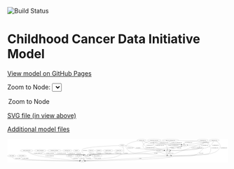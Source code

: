 <link rel='stylesheet' href="assets/style.css">
<link rel='stylesheet' href="https://unpkg.com/leaflet@1.5.1/dist/leaflet.css" integrity="sha512-xwE/Az9zrjBIphAcBb3F6JVqxf46+CDLwfLMHloNu6KEQCAWi6HcDUbeOfBIptF7tcCzusKFjFw2yuvEpDL9wQ==" crossorigin="">
<script type="text/javascript" src="https://code.jquery.com/jquery-3.2.1.min.js"></script>
<script type="text/javascript"  src="https://unpkg.com/leaflet@1.5.1/dist/leaflet.js"></script>
<script type="text/javascript" src="assets/actions.js"></script>

![Build Status](https://github.com/CBIIT/ccdi-model/actions/workflows/model-test-and-deploy.yml/badge.svg)

# Childhood Cancer Data Initiative Model

[View model on GitHub Pages](https://cbiit.github.io/ccdi-model/)



Zoom to Node: <select id="node_select">
  <option value="">Zoom to Node</option>
</select>
<div id="model"></div>

<p>
<a href="./model-desc/ccdi-model.svg">SVG file (in view above)</a>
<p>
<a href="./model-desc">Additional model files</a>
<div id='graph' style='display:off;'>
<svg width="3688pt" height="392pt"
 viewBox="0.00 0.00 3688.19 392.00" xmlns="http://www.w3.org/2000/svg" xmlns:xlink="http://www.w3.org/1999/xlink">
<g id="graph0" class="graph" transform="scale(1 1) rotate(0) translate(4 388)">
<title>Perl</title>
<polygon fill="#ffffff" stroke="transparent" points="-4,4 -4,-388 3684.1938,-388 3684.1938,4 -4,4"/>
<!-- follow_up -->
<g id="node1" class="node">
<title>follow_up</title>
<ellipse fill="none" stroke="#000000" cx="1396.1938" cy="-192" rx="55.4913" ry="18"/>
<text text-anchor="middle" x="1396.1938" y="-188.3" font-family="Times,serif" font-size="14.00" fill="#000000">follow_up</text>
</g>
<!-- participant -->
<g id="node11" class="node">
<title>participant</title>
<ellipse fill="none" stroke="#000000" cx="1324.1938" cy="-105" rx="62.2891" ry="18"/>
<text text-anchor="middle" x="1324.1938" y="-101.3" font-family="Times,serif" font-size="14.00" fill="#000000">participant</text>
</g>
<!-- follow_up&#45;&gt;participant -->
<g id="edge33" class="edge">
<title>follow_up&#45;&gt;participant</title>
<path fill="none" stroke="#000000" d="M1381.6235,-174.3943C1371.1812,-161.7765 1356.9569,-144.5887 1345.2773,-130.4759"/>
<polygon fill="#000000" stroke="#000000" points="1347.8145,-128.052 1338.7424,-122.5796 1342.4217,-132.515 1347.8145,-128.052"/>
<text text-anchor="middle" x="1409.1938" y="-144.8" font-family="Times,serif" font-size="14.00" fill="#000000">of_follow_up</text>
</g>
<!-- study -->
<g id="node2" class="node">
<title>study</title>
<ellipse fill="none" stroke="#000000" cx="1249.1938" cy="-18" rx="36.2938" ry="18"/>
<text text-anchor="middle" x="1249.1938" y="-14.3" font-family="Times,serif" font-size="14.00" fill="#000000">study</text>
</g>
<!-- diagnosis -->
<g id="node3" class="node">
<title>diagnosis</title>
<ellipse fill="none" stroke="#000000" cx="1524.1938" cy="-192" rx="54.6905" ry="18"/>
<text text-anchor="middle" x="1524.1938" y="-188.3" font-family="Times,serif" font-size="14.00" fill="#000000">diagnosis</text>
</g>
<!-- diagnosis&#45;&gt;participant -->
<g id="edge6" class="edge">
<title>diagnosis&#45;&gt;participant</title>
<path fill="none" stroke="#000000" d="M1506.1908,-174.8962C1493.6207,-163.7969 1475.9686,-149.8104 1458.1938,-141 1454.4577,-139.1482 1415.5532,-128.7657 1380.6214,-119.6235"/>
<polygon fill="#000000" stroke="#000000" points="1381.4667,-116.2269 1370.9067,-117.0859 1379.6975,-122.9997 1381.4667,-116.2269"/>
<text text-anchor="middle" x="1525.6938" y="-144.8" font-family="Times,serif" font-size="14.00" fill="#000000">of_diagnosis</text>
</g>
<!-- pathology_file -->
<g id="node4" class="node">
<title>pathology_file</title>
<ellipse fill="none" stroke="#000000" cx="2240.1938" cy="-366" rx="76.0865" ry="18"/>
<text text-anchor="middle" x="2240.1938" y="-362.3" font-family="Times,serif" font-size="14.00" fill="#000000">pathology_file</text>
</g>
<!-- sample -->
<g id="node10" class="node">
<title>sample</title>
<ellipse fill="none" stroke="#000000" cx="2669.1938" cy="-192" rx="44.393" ry="18"/>
<text text-anchor="middle" x="2669.1938" y="-188.3" font-family="Times,serif" font-size="14.00" fill="#000000">sample</text>
</g>
<!-- pathology_file&#45;&gt;sample -->
<g id="edge40" class="edge">
<title>pathology_file&#45;&gt;sample</title>
<path fill="none" stroke="#000000" d="M2247.2402,-347.7062C2257.5698,-323.5552 2279.2455,-281.6821 2312.1938,-261 2357.1261,-232.7953 2378.8591,-256.3856 2430.1938,-243 2448.5661,-238.2094 2451.8893,-233.0437 2470.1938,-228 2519.1834,-214.5013 2576.3873,-204.759 2616.8582,-198.8403"/>
<polygon fill="#000000" stroke="#000000" points="2617.3702,-202.3028 2626.7717,-197.418 2616.376,-195.3737 2617.3702,-202.3028"/>
<text text-anchor="middle" x="2373.1938" y="-275.3" font-family="Times,serif" font-size="14.00" fill="#000000">of_pathology_file</text>
</g>
<!-- cell_line -->
<g id="node18" class="node">
<title>cell_line</title>
<ellipse fill="none" stroke="#000000" cx="2953.1938" cy="-279" rx="49.2915" ry="18"/>
<text text-anchor="middle" x="2953.1938" y="-275.3" font-family="Times,serif" font-size="14.00" fill="#000000">cell_line</text>
</g>
<!-- pathology_file&#45;&gt;cell_line -->
<g id="edge42" class="edge">
<title>pathology_file&#45;&gt;cell_line</title>
<path fill="none" stroke="#000000" d="M2272.3725,-349.5674C2297.6913,-337.5381 2334.2472,-322.1225 2368.1938,-315 2481.7893,-291.1661 2775.5412,-315.0775 2890.1938,-297 2895.6013,-296.1474 2901.2021,-294.9792 2906.7324,-293.6443"/>
<polygon fill="#000000" stroke="#000000" points="2907.7549,-296.9949 2916.5539,-291.0934 2905.9951,-290.2197 2907.7549,-296.9949"/>
<text text-anchor="middle" x="2429.1938" y="-318.8" font-family="Times,serif" font-size="14.00" fill="#000000">of_pathology_file</text>
</g>
<!-- pdx -->
<g id="node21" class="node">
<title>pdx</title>
<ellipse fill="none" stroke="#000000" cx="2698.1938" cy="-105" rx="27.8951" ry="18"/>
<text text-anchor="middle" x="2698.1938" y="-101.3" font-family="Times,serif" font-size="14.00" fill="#000000">pdx</text>
</g>
<!-- pathology_file&#45;&gt;pdx -->
<g id="edge41" class="edge">
<title>pathology_file&#45;&gt;pdx</title>
<path fill="none" stroke="#000000" d="M2176.2342,-356.1066C2085.2672,-339.2877 1935.2935,-299.7605 1990.1938,-228 2080.0087,-110.6025 2165.7343,-167.2758 2311.1938,-141 2437.8307,-118.1243 2590.5606,-109.3528 2660.2277,-106.3666"/>
<polygon fill="#000000" stroke="#000000" points="2660.4382,-109.861 2670.2853,-105.9513 2660.1494,-102.8669 2660.4382,-109.861"/>
<text text-anchor="middle" x="2051.1938" y="-231.8" font-family="Times,serif" font-size="14.00" fill="#000000">of_pathology_file</text>
</g>
<!-- therapeutic_procedure -->
<g id="node5" class="node">
<title>therapeutic_procedure</title>
<ellipse fill="none" stroke="#000000" cx="782.1938" cy="-192" rx="117.7793" ry="18"/>
<text text-anchor="middle" x="782.1938" y="-188.3" font-family="Times,serif" font-size="14.00" fill="#000000">therapeutic_procedure</text>
</g>
<!-- therapeutic_procedure&#45;&gt;participant -->
<g id="edge11" class="edge">
<title>therapeutic_procedure&#45;&gt;participant</title>
<path fill="none" stroke="#000000" d="M787.4423,-173.8917C791.8099,-162.3562 799.2774,-148.2607 811.1938,-141 853.1678,-115.425 1204.5542,-130.0775 1253.1938,-123 1258.6205,-122.2104 1264.2338,-121.1759 1269.8167,-120.0017"/>
<polygon fill="#000000" stroke="#000000" points="1270.7979,-123.3685 1279.7862,-117.7595 1269.2619,-116.5391 1270.7979,-123.3685"/>
<text text-anchor="middle" x="904.1938" y="-144.8" font-family="Times,serif" font-size="14.00" fill="#000000">of_therapeutic_procedure</text>
</g>
<!-- cytogenomic_file -->
<g id="node6" class="node">
<title>cytogenomic_file</title>
<ellipse fill="none" stroke="#000000" cx="3263.1938" cy="-366" rx="89.8845" ry="18"/>
<text text-anchor="middle" x="3263.1938" y="-362.3" font-family="Times,serif" font-size="14.00" fill="#000000">cytogenomic_file</text>
</g>
<!-- cytogenomic_file&#45;&gt;sample -->
<g id="edge22" class="edge">
<title>cytogenomic_file&#45;&gt;sample</title>
<path fill="none" stroke="#000000" d="M3276.2063,-348.1561C3282.1112,-337.7123 3286.349,-324.7125 3279.1938,-315 3263.1849,-293.2696 3241.0688,-315.2614 3221.1938,-297 3196.8234,-274.6082 3219.9952,-247.4163 3193.1938,-228 3155.8444,-200.9422 2850.2653,-194.1673 2723.7378,-192.5158"/>
<polygon fill="#000000" stroke="#000000" points="2723.5441,-189.0132 2713.5013,-192.3883 2723.4569,-196.0126 2723.5441,-189.0132"/>
<text text-anchor="middle" x="3292.6938" y="-275.3" font-family="Times,serif" font-size="14.00" fill="#000000">of_cytogenomic_file</text>
</g>
<!-- cytogenomic_file&#45;&gt;cell_line -->
<g id="edge20" class="edge">
<title>cytogenomic_file&#45;&gt;cell_line</title>
<path fill="none" stroke="#000000" d="M3175.8934,-361.5242C3090.1481,-356.2295 2970.0509,-346.0501 2955.1938,-330 2949.6071,-323.9647 2947.8084,-315.6021 2947.7854,-307.3929"/>
<polygon fill="#000000" stroke="#000000" points="2951.2873,-307.4998 2948.5544,-297.2635 2944.3073,-306.9698 2951.2873,-307.4998"/>
<text text-anchor="middle" x="3026.6938" y="-318.8" font-family="Times,serif" font-size="14.00" fill="#000000">of_cytogenomic_file</text>
</g>
<!-- cytogenomic_file&#45;&gt;pdx -->
<g id="edge21" class="edge">
<title>cytogenomic_file&#45;&gt;pdx</title>
<path fill="none" stroke="#000000" d="M3303.6594,-349.7909C3325.8585,-338.5572 3351.4046,-321.2258 3364.1938,-297 3396.5622,-235.6861 3411.8784,-191.3318 3364.1938,-141 3342.4855,-118.0866 2874.5,-108.0877 2736.2951,-105.6277"/>
<polygon fill="#000000" stroke="#000000" points="2736.2385,-102.1263 2726.1787,-105.4507 2736.1159,-109.1252 2736.2385,-102.1263"/>
<text text-anchor="middle" x="3462.6938" y="-231.8" font-family="Times,serif" font-size="14.00" fill="#000000">of_cytogenomic_file</text>
</g>
<!-- molecular_test -->
<g id="node7" class="node">
<title>molecular_test</title>
<ellipse fill="none" stroke="#000000" cx="998.1938" cy="-192" rx="79.8859" ry="18"/>
<text text-anchor="middle" x="998.1938" y="-188.3" font-family="Times,serif" font-size="14.00" fill="#000000">molecular_test</text>
</g>
<!-- molecular_test&#45;&gt;participant -->
<g id="edge2" class="edge">
<title>molecular_test&#45;&gt;participant</title>
<path fill="none" stroke="#000000" d="M997.8258,-173.9013C998.6429,-162.6744 1001.7411,-148.9252 1011.1938,-141 1031.8558,-123.6768 1226.5805,-127.3294 1253.1938,-123 1258.5281,-122.1322 1264.0481,-121.0565 1269.5451,-119.8657"/>
<polygon fill="#000000" stroke="#000000" points="1270.4022,-123.2601 1279.3698,-117.6182 1268.8411,-116.4364 1270.4022,-123.2601"/>
<text text-anchor="middle" x="1075.1938" y="-144.8" font-family="Times,serif" font-size="14.00" fill="#000000">of_molecular_test</text>
</g>
<!-- study_admin -->
<g id="node8" class="node">
<title>study_admin</title>
<ellipse fill="none" stroke="#000000" cx="70.1938" cy="-105" rx="70.3881" ry="18"/>
<text text-anchor="middle" x="70.1938" y="-101.3" font-family="Times,serif" font-size="14.00" fill="#000000">study_admin</text>
</g>
<!-- study_admin&#45;&gt;study -->
<g id="edge7" class="edge">
<title>study_admin&#45;&gt;study</title>
<path fill="none" stroke="#000000" d="M80.1726,-87.1665C87.8133,-75.4356 99.5245,-61.0017 114.1938,-54 163.9797,-30.2369 994.5769,-20.5053 1202.3642,-18.4362"/>
<polygon fill="#000000" stroke="#000000" points="1202.6653,-21.9335 1212.6303,-18.3352 1202.5964,-14.9338 1202.6653,-21.9335"/>
<text text-anchor="middle" x="170.6938" y="-57.8" font-family="Times,serif" font-size="14.00" fill="#000000">of_study_admin</text>
</g>
<!-- study_funding -->
<g id="node9" class="node">
<title>study_funding</title>
<ellipse fill="none" stroke="#000000" cx="236.1938" cy="-105" rx="77.1866" ry="18"/>
<text text-anchor="middle" x="236.1938" y="-101.3" font-family="Times,serif" font-size="14.00" fill="#000000">study_funding</text>
</g>
<!-- study_funding&#45;&gt;study -->
<g id="edge16" class="edge">
<title>study_funding&#45;&gt;study</title>
<path fill="none" stroke="#000000" d="M230.8989,-86.5592C228.9844,-75.6305 228.9941,-62.3316 237.1938,-54 254.3441,-36.5739 1006.2776,-22.2427 1202.6704,-18.7921"/>
<polygon fill="#000000" stroke="#000000" points="1202.7341,-22.2916 1212.6714,-18.6173 1202.6117,-15.2926 1202.7341,-22.2916"/>
<text text-anchor="middle" x="299.1938" y="-57.8" font-family="Times,serif" font-size="14.00" fill="#000000">of_study_funding</text>
</g>
<!-- sample&#45;&gt;participant -->
<g id="edge29" class="edge">
<title>sample&#45;&gt;participant</title>
<path fill="none" stroke="#000000" d="M2628.7634,-184.5129C2563.2095,-172.7491 2429.5312,-150.3188 2315.1938,-141 2111.386,-124.3891 1597.8462,-150.3039 1395.1938,-123 1389.6802,-122.2571 1383.9775,-121.2425 1378.3113,-120.0706"/>
<polygon fill="#000000" stroke="#000000" points="1378.7225,-116.5764 1368.2005,-117.8162 1377.1991,-123.4086 1378.7225,-116.5764"/>
<text text-anchor="middle" x="2478.6938" y="-144.8" font-family="Times,serif" font-size="14.00" fill="#000000">of_sample</text>
</g>
<!-- sample&#45;&gt;cell_line -->
<g id="edge28" class="edge">
<title>sample&#45;&gt;cell_line</title>
<path fill="none" stroke="#000000" d="M2680.2961,-209.5215C2688.6611,-221.1093 2701.2316,-235.5004 2716.1938,-243 2785.6975,-277.8378 2813.857,-246.2642 2890.1938,-261 2895.2983,-261.9854 2900.5882,-263.1926 2905.8346,-264.5111"/>
<polygon fill="#000000" stroke="#000000" points="2905.2469,-267.9761 2915.8098,-267.1546 2907.0401,-261.2097 2905.2469,-267.9761"/>
<text text-anchor="middle" x="2752.6938" y="-231.8" font-family="Times,serif" font-size="14.00" fill="#000000">of_sample</text>
</g>
<!-- sample&#45;&gt;pdx -->
<g id="edge27" class="edge">
<title>sample&#45;&gt;pdx</title>
<path fill="none" stroke="#000000" d="M2656.2035,-174.5826C2650.3735,-164.5268 2645.8735,-151.7768 2651.1938,-141 2654.8408,-133.6125 2660.8118,-127.3218 2667.2939,-122.1654"/>
<polygon fill="#000000" stroke="#000000" points="2669.5106,-124.8842 2675.6414,-116.2433 2665.4602,-119.175 2669.5106,-124.8842"/>
<text text-anchor="middle" x="2687.6938" y="-144.8" font-family="Times,serif" font-size="14.00" fill="#000000">of_sample</text>
</g>
<!-- participant&#45;&gt;study -->
<g id="edge4" class="edge">
<title>participant&#45;&gt;study</title>
<path fill="none" stroke="#000000" d="M1314.7883,-87.0635C1308.9865,-76.8347 1300.9865,-64.0847 1292.1938,-54 1287.8269,-48.9915 1282.7321,-44.0948 1277.608,-39.6062"/>
<polygon fill="#000000" stroke="#000000" points="1279.5472,-36.6652 1269.6321,-32.9314 1275.0547,-42.0334 1279.5472,-36.6652"/>
<text text-anchor="middle" x="1353.6938" y="-57.8" font-family="Times,serif" font-size="14.00" fill="#000000">of_participant</text>
</g>
<!-- publication -->
<g id="node12" class="node">
<title>publication</title>
<ellipse fill="none" stroke="#000000" cx="1043.1938" cy="-105" rx="63.0888" ry="18"/>
<text text-anchor="middle" x="1043.1938" y="-101.3" font-family="Times,serif" font-size="14.00" fill="#000000">publication</text>
</g>
<!-- publication&#45;&gt;study -->
<g id="edge24" class="edge">
<title>publication&#45;&gt;study</title>
<path fill="none" stroke="#000000" d="M1052.5788,-86.9905C1059.3353,-75.8004 1069.4859,-62.0584 1082.1938,-54 1102.0939,-41.3808 1161.6293,-30.5575 1203.9302,-24.1624"/>
<polygon fill="#000000" stroke="#000000" points="1204.6296,-27.5971 1214.0103,-22.6723 1203.6059,-20.6724 1204.6296,-27.5971"/>
<text text-anchor="middle" x="1133.1938" y="-57.8" font-family="Times,serif" font-size="14.00" fill="#000000">of_publication</text>
</g>
<!-- methylation_array_file -->
<g id="node13" class="node">
<title>methylation_array_file</title>
<ellipse fill="none" stroke="#000000" cx="2450.1938" cy="-366" rx="115.8798" ry="18"/>
<text text-anchor="middle" x="2450.1938" y="-362.3" font-family="Times,serif" font-size="14.00" fill="#000000">methylation_array_file</text>
</g>
<!-- methylation_array_file&#45;&gt;sample -->
<g id="edge34" class="edge">
<title>methylation_array_file&#45;&gt;sample</title>
<path fill="none" stroke="#000000" d="M2444.2045,-347.6706C2438.0251,-324.9909 2431.6511,-286.2835 2450.1938,-261 2470.2094,-233.7081 2560.025,-212.2639 2618.2377,-200.9174"/>
<polygon fill="#000000" stroke="#000000" points="2619.1939,-204.2981 2628.3595,-198.9838 2617.8803,-197.4225 2619.1939,-204.2981"/>
<text text-anchor="middle" x="2541.6938" y="-275.3" font-family="Times,serif" font-size="14.00" fill="#000000">of_methylation_array_file</text>
</g>
<!-- methylation_array_file&#45;&gt;cell_line -->
<g id="edge36" class="edge">
<title>methylation_array_file&#45;&gt;cell_line</title>
<path fill="none" stroke="#000000" d="M2468.9533,-348.1352C2482.5712,-336.3898 2502.0683,-321.9517 2522.1938,-315 2599.5826,-288.2686 2809.4113,-310.3341 2890.1938,-297 2895.5248,-296.12 2901.0465,-294.9469 2906.5046,-293.6198"/>
<polygon fill="#000000" stroke="#000000" points="2907.4096,-297.0009 2916.2053,-291.0945 2905.6461,-290.2266 2907.4096,-297.0009"/>
<text text-anchor="middle" x="2613.6938" y="-318.8" font-family="Times,serif" font-size="14.00" fill="#000000">of_methylation_array_file</text>
</g>
<!-- methylation_array_file&#45;&gt;pdx -->
<g id="edge35" class="edge">
<title>methylation_array_file&#45;&gt;pdx</title>
<path fill="none" stroke="#000000" d="M2378.1942,-351.8741C2357.6054,-346.4573 2335.5208,-339.279 2316.1938,-330 2293.8356,-319.2658 2282.4044,-319.1231 2271.1938,-297 2256.9642,-268.9192 2261.822,-246.6357 2287.1938,-228 2331.0132,-195.8144 2355.4814,-223.3212 2408.1938,-210 2504.227,-185.731 2612.8973,-141.7095 2665.7974,-119.154"/>
<polygon fill="#000000" stroke="#000000" points="2667.2001,-122.3608 2675.0103,-115.2018 2664.4404,-115.9277 2667.2001,-122.3608"/>
<text text-anchor="middle" x="2378.6938" y="-231.8" font-family="Times,serif" font-size="14.00" fill="#000000">of_methylation_array_file</text>
</g>
<!-- study_arm -->
<g id="node14" class="node">
<title>study_arm</title>
<ellipse fill="none" stroke="#000000" cx="1184.1938" cy="-105" rx="59.5901" ry="18"/>
<text text-anchor="middle" x="1184.1938" y="-101.3" font-family="Times,serif" font-size="14.00" fill="#000000">study_arm</text>
</g>
<!-- study_arm&#45;&gt;study -->
<g id="edge30" class="edge">
<title>study_arm&#45;&gt;study</title>
<path fill="none" stroke="#000000" d="M1184.8011,-86.6884C1185.9202,-76.3345 1188.6702,-63.5845 1195.1938,-54 1200.0695,-46.8366 1206.8892,-40.7282 1214.0448,-35.6874"/>
<polygon fill="#000000" stroke="#000000" points="1215.976,-38.6069 1222.5029,-30.2612 1212.1961,-32.7151 1215.976,-38.6069"/>
<text text-anchor="middle" x="1243.6938" y="-57.8" font-family="Times,serif" font-size="14.00" fill="#000000">of_study_arm</text>
</g>
<!-- clinical_measure_file -->
<g id="node15" class="node">
<title>clinical_measure_file</title>
<ellipse fill="none" stroke="#000000" cx="319.1938" cy="-192" rx="108.5808" ry="18"/>
<text text-anchor="middle" x="319.1938" y="-188.3" font-family="Times,serif" font-size="14.00" fill="#000000">clinical_measure_file</text>
</g>
<!-- clinical_measure_file&#45;&gt;study -->
<g id="edge25" class="edge">
<title>clinical_measure_file&#45;&gt;study</title>
<path fill="none" stroke="#000000" d="M338.1368,-174.2106C351.4032,-162.8135 370.1087,-148.7526 389.1938,-141 539.7923,-79.8246 1046.4712,-34.4675 1202.8396,-21.6606"/>
<polygon fill="#000000" stroke="#000000" points="1203.3716,-25.129 1213.0549,-20.8296 1202.804,-18.152 1203.3716,-25.129"/>
<text text-anchor="middle" x="702.1938" y="-101.3" font-family="Times,serif" font-size="14.00" fill="#000000">of_clinical_measure_file</text>
</g>
<!-- clinical_measure_file&#45;&gt;participant -->
<g id="edge26" class="edge">
<title>clinical_measure_file&#45;&gt;participant</title>
<path fill="none" stroke="#000000" d="M350.9451,-174.7105C376.1328,-161.3514 409.4684,-144.5557 424.1938,-141 513.7527,-119.3745 1161.8992,-135.4002 1253.1938,-123 1258.7066,-122.2512 1264.4087,-121.2327 1270.0746,-120.0584"/>
<polygon fill="#000000" stroke="#000000" points="1271.1879,-123.3961 1280.185,-117.8012 1269.6627,-116.5643 1271.1879,-123.3961"/>
<text text-anchor="middle" x="510.1938" y="-144.8" font-family="Times,serif" font-size="14.00" fill="#000000">of_clinical_measure_file</text>
</g>
<!-- study_personnel -->
<g id="node16" class="node">
<title>study_personnel</title>
<ellipse fill="none" stroke="#000000" cx="1491.1938" cy="-105" rx="87.1846" ry="18"/>
<text text-anchor="middle" x="1491.1938" y="-101.3" font-family="Times,serif" font-size="14.00" fill="#000000">study_personnel</text>
</g>
<!-- study_personnel&#45;&gt;study -->
<g id="edge5" class="edge">
<title>study_personnel&#45;&gt;study</title>
<path fill="none" stroke="#000000" d="M1467.621,-87.6073C1451.5889,-76.5283 1429.4954,-62.6771 1408.1938,-54 1371.415,-39.0184 1327.1871,-29.6447 1294.7247,-24.2322"/>
<polygon fill="#000000" stroke="#000000" points="1295.0509,-20.7399 1284.6228,-22.612 1293.9423,-27.6516 1295.0509,-20.7399"/>
<text text-anchor="middle" x="1505.6938" y="-57.8" font-family="Times,serif" font-size="14.00" fill="#000000">of_study_personnel</text>
</g>
<!-- exposure -->
<g id="node17" class="node">
<title>exposure</title>
<ellipse fill="none" stroke="#000000" cx="1149.1938" cy="-192" rx="53.0913" ry="18"/>
<text text-anchor="middle" x="1149.1938" y="-188.3" font-family="Times,serif" font-size="14.00" fill="#000000">exposure</text>
</g>
<!-- exposure&#45;&gt;participant -->
<g id="edge3" class="edge">
<title>exposure&#45;&gt;participant</title>
<path fill="none" stroke="#000000" d="M1144.3153,-173.9417C1142.5575,-163.157 1142.5856,-149.875 1150.1938,-141 1165.3166,-123.3591 1230.4716,-127.8585 1253.1938,-123 1258.1193,-121.9468 1263.2203,-120.7886 1268.3247,-119.5831"/>
<polygon fill="#000000" stroke="#000000" points="1269.2009,-122.9722 1278.0994,-117.2218 1267.5571,-116.168 1269.2009,-122.9722"/>
<text text-anchor="middle" x="1193.6938" y="-144.8" font-family="Times,serif" font-size="14.00" fill="#000000">of_exposure</text>
</g>
<!-- cell_line&#45;&gt;study -->
<g id="edge19" class="edge">
<title>cell_line&#45;&gt;study</title>
<path fill="none" stroke="#000000" d="M3002.4033,-276.9133C3086.571,-272.835 3250.833,-262.4578 3268.1938,-243 3272.6321,-238.0255 3272.2606,-233.2826 3268.1938,-228 3118.7151,-33.8362 2976.9862,-126.7478 2735.1938,-87 2448.2563,-39.8309 1516.3112,-22.2556 1296.1248,-18.7082"/>
<polygon fill="#000000" stroke="#000000" points="1295.9398,-15.2049 1285.8853,-18.5451 1295.8283,-22.204 1295.9398,-15.2049"/>
<text text-anchor="middle" x="3235.6938" y="-144.8" font-family="Times,serif" font-size="14.00" fill="#000000">of_cell_line</text>
</g>
<!-- cell_line&#45;&gt;sample -->
<g id="edge17" class="edge">
<title>cell_line&#45;&gt;sample</title>
<path fill="none" stroke="#000000" d="M2915.187,-267.3571C2863.143,-251.414 2769.8435,-222.8328 2714.3162,-205.8227"/>
<polygon fill="#000000" stroke="#000000" points="2715.3266,-202.4717 2704.74,-202.8891 2713.2762,-209.1647 2715.3266,-202.4717"/>
<text text-anchor="middle" x="2868.6938" y="-231.8" font-family="Times,serif" font-size="14.00" fill="#000000">of_cell_line</text>
</g>
<!-- cell_line&#45;&gt;participant -->
<g id="edge18" class="edge">
<title>cell_line&#45;&gt;participant</title>
<path fill="none" stroke="#000000" d="M2913.634,-268.1276C2902.854,-265.4717 2891.1317,-262.8618 2880.1938,-261 2797.4463,-246.9148 2775.4619,-253.5804 2692.1938,-243 2405.1506,-206.527 2337.31,-167.7033 2049.1938,-141 1759.6579,-114.1652 1683.21,-162.972 1395.1938,-123 1389.6832,-122.2352 1383.9825,-121.2061 1378.3175,-120.0254"/>
<polygon fill="#000000" stroke="#000000" points="1378.7314,-116.5314 1368.2081,-117.7607 1377.2011,-123.3621 1378.7314,-116.5314"/>
<text text-anchor="middle" x="2520.6938" y="-188.3" font-family="Times,serif" font-size="14.00" fill="#000000">of_cell_line</text>
</g>
<!-- medical_history -->
<g id="node19" class="node">
<title>medical_history</title>
<ellipse fill="none" stroke="#000000" cx="1682.1938" cy="-192" rx="85.2851" ry="18"/>
<text text-anchor="middle" x="1682.1938" y="-188.3" font-family="Times,serif" font-size="14.00" fill="#000000">medical_history</text>
</g>
<!-- medical_history&#45;&gt;participant -->
<g id="edge15" class="edge">
<title>medical_history&#45;&gt;participant</title>
<path fill="none" stroke="#000000" d="M1652.9954,-174.857C1631.8436,-163.2876 1602.1662,-148.7627 1574.1938,-141 1497.1487,-119.619 1473.9397,-136.8625 1395.1938,-123 1390.0806,-122.0999 1384.7924,-121.029 1379.5151,-119.8648"/>
<polygon fill="#000000" stroke="#000000" points="1379.9605,-116.3754 1369.4289,-117.5311 1378.3826,-123.1953 1379.9605,-116.3754"/>
<text text-anchor="middle" x="1681.1938" y="-144.8" font-family="Times,serif" font-size="14.00" fill="#000000">of_medical_history</text>
</g>
<!-- single_cell_sequencing_file -->
<g id="node20" class="node">
<title>single_cell_sequencing_file</title>
<ellipse fill="none" stroke="#000000" cx="2721.1938" cy="-366" rx="137.5759" ry="18"/>
<text text-anchor="middle" x="2721.1938" y="-362.3" font-family="Times,serif" font-size="14.00" fill="#000000">single_cell_sequencing_file</text>
</g>
<!-- single_cell_sequencing_file&#45;&gt;sample -->
<g id="edge12" class="edge">
<title>single_cell_sequencing_file&#45;&gt;sample</title>
<path fill="none" stroke="#000000" d="M2621.7745,-353.4507C2561.2759,-345.3276 2494.7392,-335.3087 2490.1938,-330 2485.8578,-324.936 2485.7755,-319.9923 2490.1938,-315 2533.8164,-265.71 2586.7835,-339.3231 2637.1938,-297 2659.5698,-278.2137 2666.6218,-244.2701 2668.6789,-220.0617"/>
<polygon fill="#000000" stroke="#000000" points="2672.175,-220.2313 2669.2975,-210.0348 2665.1883,-219.8002 2672.175,-220.2313"/>
<text text-anchor="middle" x="2767.6938" y="-275.3" font-family="Times,serif" font-size="14.00" fill="#000000">of_single_cell_sequencing_file</text>
</g>
<!-- single_cell_sequencing_file&#45;&gt;cell_line -->
<g id="edge13" class="edge">
<title>single_cell_sequencing_file&#45;&gt;cell_line</title>
<path fill="none" stroke="#000000" d="M2712.7851,-347.8443C2709.1513,-337.023 2707.3097,-323.7366 2715.1938,-315 2741.3851,-285.9765 2851.8062,-304.3985 2890.1938,-297 2895.2986,-296.0161 2900.5887,-294.8099 2905.8352,-293.4919"/>
<polygon fill="#000000" stroke="#000000" points="2907.0404,-296.7935 2915.8105,-290.8491 2905.2477,-290.0269 2907.0404,-296.7935"/>
<text text-anchor="middle" x="2823.6938" y="-318.8" font-family="Times,serif" font-size="14.00" fill="#000000">of_single_cell_sequencing_file</text>
</g>
<!-- single_cell_sequencing_file&#45;&gt;pdx -->
<g id="edge14" class="edge">
<title>single_cell_sequencing_file&#45;&gt;pdx</title>
<path fill="none" stroke="#000000" d="M2854.6506,-361.4933C3008.0706,-355.6471 3240.6762,-344.4614 3254.1938,-330 3285.0478,-296.9917 3240.1529,-310.5459 3203.1938,-297 3024.9925,-231.6875 2812.9964,-149.6702 2731.9608,-118.1596"/>
<polygon fill="#000000" stroke="#000000" points="2732.8834,-114.763 2722.2948,-114.3989 2730.3452,-121.2867 2732.8834,-114.763"/>
<text text-anchor="middle" x="3161.6938" y="-231.8" font-family="Times,serif" font-size="14.00" fill="#000000">of_single_cell_sequencing_file</text>
</g>
<!-- pdx&#45;&gt;study -->
<g id="edge32" class="edge">
<title>pdx&#45;&gt;study</title>
<path fill="none" stroke="#000000" d="M2670.2543,-102.8226C2573.76,-95.3472 2245.5628,-70.2936 1974.1938,-54 1718.3233,-38.637 1411.3687,-24.9607 1296.032,-19.9892"/>
<polygon fill="#000000" stroke="#000000" points="1295.9389,-16.482 1285.7977,-19.5492 1295.6382,-23.4756 1295.9389,-16.482"/>
<text text-anchor="middle" x="2217.1938" y="-57.8" font-family="Times,serif" font-size="14.00" fill="#000000">of_pdx</text>
</g>
<!-- pdx&#45;&gt;sample -->
<g id="edge31" class="edge">
<title>pdx&#45;&gt;sample</title>
<path fill="none" stroke="#000000" d="M2714.2138,-120.2749C2722.8821,-130.4597 2730.6217,-144.1101 2724.1938,-156 2720.5371,-162.7638 2714.9956,-168.4609 2708.8146,-173.1843"/>
<polygon fill="#000000" stroke="#000000" points="2706.4582,-170.5507 2700.1066,-179.0305 2710.36,-176.3624 2706.4582,-170.5507"/>
<text text-anchor="middle" x="2750.1938" y="-144.8" font-family="Times,serif" font-size="14.00" fill="#000000">of_pdx</text>
</g>
<!-- radiology_file -->
<g id="node22" class="node">
<title>radiology_file</title>
<ellipse fill="none" stroke="#000000" cx="1859.1938" cy="-192" rx="73.387" ry="18"/>
<text text-anchor="middle" x="1859.1938" y="-188.3" font-family="Times,serif" font-size="14.00" fill="#000000">radiology_file</text>
</g>
<!-- radiology_file&#45;&gt;participant -->
<g id="edge23" class="edge">
<title>radiology_file&#45;&gt;participant</title>
<path fill="none" stroke="#000000" d="M1832.0096,-175.1741C1811.2526,-163.2752 1781.4942,-148.2063 1753.1938,-141 1598.8083,-101.6877 1552.7345,-146.6913 1395.1938,-123 1389.7708,-122.1845 1384.1601,-121.1329 1378.5788,-119.948"/>
<polygon fill="#000000" stroke="#000000" points="1379.1369,-116.4859 1368.6111,-117.6933 1377.5925,-123.3134 1379.1369,-116.4859"/>
<text text-anchor="middle" x="1851.1938" y="-144.8" font-family="Times,serif" font-size="14.00" fill="#000000">of_radiology_file</text>
</g>
<!-- sequencing_file -->
<g id="node23" class="node">
<title>sequencing_file</title>
<ellipse fill="none" stroke="#000000" cx="3454.1938" cy="-366" rx="83.3857" ry="18"/>
<text text-anchor="middle" x="3454.1938" y="-362.3" font-family="Times,serif" font-size="14.00" fill="#000000">sequencing_file</text>
</g>
<!-- sequencing_file&#45;&gt;sample -->
<g id="edge39" class="edge">
<title>sequencing_file&#45;&gt;sample</title>
<path fill="none" stroke="#000000" d="M3444.6276,-347.9613C3430.9864,-324.0994 3403.6245,-282.5528 3368.1938,-261 3307.6483,-224.1697 3282.3942,-237.7019 3212.1938,-228 3034.5324,-203.4466 2821.7735,-195.5121 2723.6607,-193.0509"/>
<polygon fill="#000000" stroke="#000000" points="2723.4813,-189.5456 2713.3997,-192.8031 2723.3122,-196.5436 2723.4813,-189.5456"/>
<text text-anchor="middle" x="3473.6938" y="-275.3" font-family="Times,serif" font-size="14.00" fill="#000000">of_sequencing_file</text>
</g>
<!-- sequencing_file&#45;&gt;cell_line -->
<g id="edge38" class="edge">
<title>sequencing_file&#45;&gt;cell_line</title>
<path fill="none" stroke="#000000" d="M3392.8717,-353.7712C3382.6359,-351.7963 3372.121,-349.8082 3362.1938,-348 3236.0847,-325.0297 3087.6015,-300.6423 3008.8335,-287.9146"/>
<polygon fill="#000000" stroke="#000000" points="3009.0837,-284.4098 2998.6539,-286.272 3007.9686,-291.3204 3009.0837,-284.4098"/>
<text text-anchor="middle" x="3315.6938" y="-318.8" font-family="Times,serif" font-size="14.00" fill="#000000">of_sequencing_file</text>
</g>
<!-- sequencing_file&#45;&gt;pdx -->
<g id="edge37" class="edge">
<title>sequencing_file&#45;&gt;pdx</title>
<path fill="none" stroke="#000000" d="M3488.9911,-349.521C3509.1254,-337.923 3532.6943,-320.3064 3544.1938,-297 3557.8142,-269.3949 3556.0345,-253.0852 3538.1938,-228 3492.6326,-163.938 3459.6708,-162.9764 3384.1938,-141 3322.0399,-122.9028 2871.8633,-109.6076 2736.5562,-105.9866"/>
<polygon fill="#000000" stroke="#000000" points="2736.3593,-102.4803 2726.27,-105.7138 2736.1737,-109.4778 2736.3593,-102.4803"/>
<text text-anchor="middle" x="3613.6938" y="-231.8" font-family="Times,serif" font-size="14.00" fill="#000000">of_sequencing_file</text>
</g>
<!-- family_relationship -->
<g id="node24" class="node">
<title>family_relationship</title>
<ellipse fill="none" stroke="#000000" cx="546.1938" cy="-192" rx="100.1823" ry="18"/>
<text text-anchor="middle" x="546.1938" y="-188.3" font-family="Times,serif" font-size="14.00" fill="#000000">family_relationship</text>
</g>
<!-- family_relationship&#45;&gt;participant -->
<g id="edge1" class="edge">
<title>family_relationship&#45;&gt;participant</title>
<path fill="none" stroke="#000000" d="M569.0828,-174.2424C585.8239,-162.3834 609.6345,-147.7649 633.1938,-141 765.6761,-102.9586 1116.6808,-142.0507 1253.1938,-123 1258.6251,-122.242 1264.2413,-121.2287 1269.826,-120.0674"/>
<polygon fill="#000000" stroke="#000000" points="1270.801,-123.436 1279.7978,-117.8407 1269.2754,-116.6042 1270.801,-123.436"/>
<text text-anchor="middle" x="712.6938" y="-144.8" font-family="Times,serif" font-size="14.00" fill="#000000">of_family_relationship</text>
</g>
<!-- synonym -->
<g id="node25" class="node">
<title>synonym</title>
<ellipse fill="none" stroke="#000000" cx="1913.1938" cy="-279" rx="51.9908" ry="18"/>
<text text-anchor="middle" x="1913.1938" y="-275.3" font-family="Times,serif" font-size="14.00" fill="#000000">synonym</text>
</g>
<!-- synonym&#45;&gt;study -->
<g id="edge8" class="edge">
<title>synonym&#45;&gt;study</title>
<path fill="none" stroke="#000000" d="M1922.6742,-261.1425C1929.3307,-247.5481 1937.6525,-228.1446 1941.1938,-210 1947.5019,-177.6789 1941.9258,-158.7589 1914.1938,-141 1784.6509,-58.0443 1730.4983,-81.7478 1579.1938,-54 1479.049,-35.6344 1359.9661,-25.4725 1295.7758,-20.9379"/>
<polygon fill="#000000" stroke="#000000" points="1295.7962,-17.431 1285.5784,-20.2324 1295.313,-24.4143 1295.7962,-17.431"/>
<text text-anchor="middle" x="1973.6938" y="-144.8" font-family="Times,serif" font-size="14.00" fill="#000000">of_synonym</text>
</g>
<!-- synonym&#45;&gt;sample -->
<g id="edge10" class="edge">
<title>synonym&#45;&gt;sample</title>
<path fill="none" stroke="#000000" d="M1964.3722,-275.6307C2006.3765,-271.5349 2066.7683,-262.5528 2116.1938,-243 2127.5421,-238.5106 2127.6203,-231.8721 2139.1938,-228 2141.9974,-227.062 2480.6853,-204.5074 2615.1098,-195.5852"/>
<polygon fill="#000000" stroke="#000000" points="2615.4442,-199.0708 2625.1905,-194.9162 2614.9806,-192.0861 2615.4442,-199.0708"/>
<text text-anchor="middle" x="2181.6938" y="-231.8" font-family="Times,serif" font-size="14.00" fill="#000000">of_synonym</text>
</g>
<!-- synonym&#45;&gt;participant -->
<g id="edge9" class="edge">
<title>synonym&#45;&gt;participant</title>
<path fill="none" stroke="#000000" d="M1861.1724,-277.5327C1711.5493,-272.7807 1288.1361,-255.4033 1247.1938,-210 1223.1165,-183.2994 1258.6774,-149.2473 1289.0663,-127.2844"/>
<polygon fill="#000000" stroke="#000000" points="1291.2556,-130.0243 1297.4465,-121.4264 1287.2451,-124.2871 1291.2556,-130.0243"/>
<text text-anchor="middle" x="1289.6938" y="-188.3" font-family="Times,serif" font-size="14.00" fill="#000000">of_synonym</text>
</g>
</g>
</svg>
</div>
